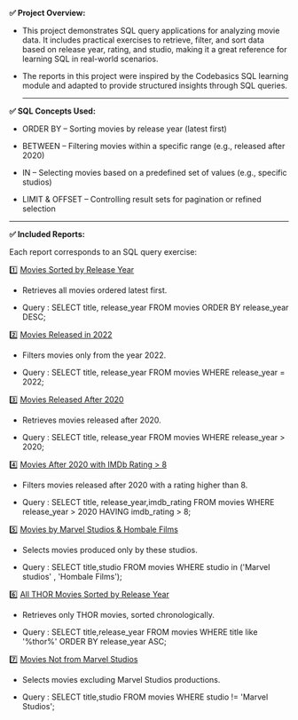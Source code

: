 **✅ Project Overview:**
 
-  This project demonstrates SQL query applications for analyzing movie data. It includes practical exercises to retrieve, filter, and sort data based on release year, rating, and studio, making it a great reference for learning SQL in real-world scenarios.
  
-  The reports in this project were inspired by the Codebasics SQL learning module and adapted to provide structured insights through SQL queries.

   ****

 
**✅ SQL Concepts Used:**

-   ORDER BY – Sorting movies by release year (latest first)

-   BETWEEN – Filtering movies within a specific range (e.g., released after 2020)

-   IN – Selecting movies based on a predefined set of values (e.g., specific studios)

-   LIMIT & OFFSET – Controlling result sets for pagination or refined selection

   ****
  
 
**✅ Included Reports:**  
   
  Each report corresponds to an SQL query exercise:
 
1️⃣ [Movies Sorted by Release Year](https://github.com/DataSagar/-Movie-Data-Analysis-with-SQL-Queries/blob/main/report_1.1.pdf)

-    Retrieves all movies ordered latest first.

-    Query : SELECT 
title, release_year
FROM movies
ORDER BY release_year DESC;



2️⃣ [Movies Released in 2022](https://github.com/DataSagar/-Movie-Data-Analysis-with-SQL-Queries/blob/main/report_2.1.pdf)

-    Filters movies only from the year 2022.

-    Query : SELECT 
title, release_year
FROM movies
WHERE release_year = 2022;



3️⃣ [Movies Released After 2020](https://github.com/DataSagar/-Movie-Data-Analysis-with-SQL-Queries/blob/main/report_3.1.pdf)

-    Retrieves movies released after 2020.

-    Query : SELECT 
title, release_year
FROM movies
WHERE release_year > 2020;



4️⃣ [Movies After 2020 with IMDb Rating > 8](https://github.com/DataSagar/-Movie-Data-Analysis-with-SQL-Queries/blob/main/report_4.1.pdf)

-    Filters movies released after 2020 with a rating higher than 8.

-    Query : SELECT 
title, release_year,imdb_rating
FROM movies
WHERE release_year > 2020
HAVING imdb_rating > 8;



5️⃣ [Movies by Marvel Studios & Hombale Films](https://github.com/DataSagar/-Movie-Data-Analysis-with-SQL-Queries/blob/main/report_5.1.pdf)

-    Selects movies produced only by these studios.

-    Query : SELECT 
title,studio
FROM movies
WHERE studio in ('Marvel studios' , 'Hombale Films');


6️⃣ [All THOR Movies Sorted by Release Year](https://github.com/DataSagar/-Movie-Data-Analysis-with-SQL-Queries/blob/main/report_6.1.pdf)

-    Retrieves only THOR movies, sorted chronologically.

-    Query : SELECT 
title,release_year
FROM movies
WHERE title like '%thor%'
ORDER BY release_year ASC;


7️⃣ [Movies Not from Marvel Studios](https://github.com/DataSagar/-Movie-Data-Analysis-with-SQL-Queries/blob/main/report_7.1.pdf)

-    Selects movies excluding Marvel Studios productions.

-    Query : SELECT 
title,studio
FROM movies
WHERE studio != 'Marvel Studios';


